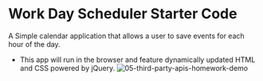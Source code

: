 # Work Day Scheduler Starter Code
A Simple calendar application that allows a user to save events for each hour of the day. 
* This app will run in the browser and feature dynamically updated HTML and CSS powered by jQuery.
![05-third-party-apis-homework-demo](https://user-images.githubusercontent.com/92004417/142747210-df24f88a-8f3a-4837-a437-5cc1fc31d941.gif)
